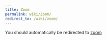 ```yaml
---
title: Zoom
permalink: wiki/Zoom/
redirect_to: /wiki/zoom/
---
```


You should automatically be redirected to [zoom](/wiki/zoom/)
